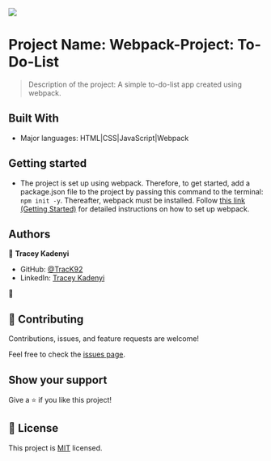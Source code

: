 ![](https://img.shields.io/badge/Microverse-blueviolet)

# Project Name: Webpack-Project: To-Do-List

> Description of the project: A simple to-do-list app created using webpack.  


## Built With

- Major languages: HTML|CSS|JavaScript|Webpack

## Getting started

- The project is set up using webpack. Therefore, to get started, add a package.json file to the project by passing this command to the terminal: ``npm init -y``. Thereafter, webpack must be installed. Follow [this link (Getting Started)](https://webpack.js.org/guides/getting-started/#basic-setup) for detailed instructions on how to set up webpack. 


## Authors

👤 **Tracey Kadenyi**

- GitHub: [@TracK92](https://github.com/TracK92)
- LinkedIn: [Tracey Kadenyi](https://www.linkedin.com/in/tracy-kadenyi-9bb90287)

👤
## 🤝 Contributing

Contributions, issues, and feature requests are welcome!

Feel free to check the [issues page](../../issues/).

## Show your support

Give a ⭐️ if you like this project!

## 📝 License

This project is [MIT](./MIT.md) licensed.
